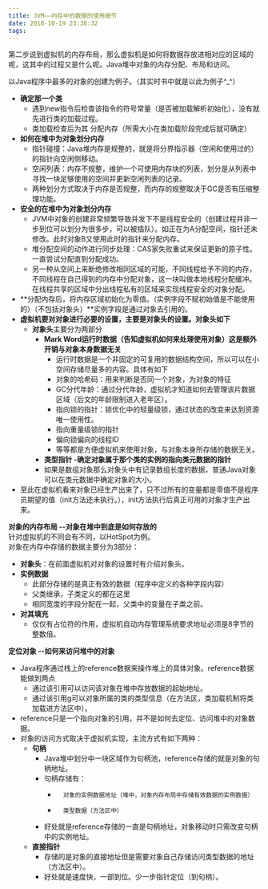 ```yaml
---
title: JVM——内存中的数据的使用细节
date: 2018-10-19 23:38:32
tags:
---
```


第二步说到虚拟机的内存布局，那么虚拟机是如何将数据存放进相对应的区域的呢，这其中的过程又是什么呢。Java堆中对象的内存分配、布局和访问。  


<!--more-->


以Java程序中最多的对象的创建为例子。（其实时书中就是以此为例子^_^）

* **确定那一个类**
    - 遇到new指令后检查该指令的符号常量（是否被加载解析初始化），没有就先进行类的加载过程。
    - 类加载检查后为其 分配内存（所需大小在类加载阶段完成后就可确定）
* **如何在堆中为对象划分内存**
    - 指针碰撞：Java堆内存是规整的，就是将分界指示器（空闲和使用过的）的指针向空闲侧移动。
    - 空闲列表：内存不规整，维护一个可使用内存块的列表，划分是从列表中寻找一块足够使用的空间并更新空闲列表的记录。
    - 两种划分方式取决于内存是否规整，而内存的规整取决于GC是否有压缩整理功能。
* **安全的在堆中为对象划分内存**
    - JVM中对象的创建非常频繁导致并发下不是线程安全的（创建过程并非一步到位可以划分为很多步，可以被插队）。如正在为A分配空间，指针还未修改。此时对象B又使用此时的指针来分配内存。
    - 堆分配空间的动作进行同步处理：CAS家失败重试来保证更新的原子性。一直尝试分配直到分配成功。
    - 另一种从空间上来断绝修改相同区域的可能，不同线程给予不同的内存，不同线程在自己得到的内存中分配对象，这一块叫做本地线程分配缓冲。在线程共享的区域中分出线程私有的区域来实现线程安全的对象分配。
* **分配内存后，将内存区域初始化为零值。（实例字段不赋初始值是不能使用的）（不包括对象头）**实例字段是通过对象去引用的。
* **虚拟机要对对象进行必要的设置，主要是对象头的设置。对象头如下**
    - **对象头**主要分为两部分
        + **Mark Word运行时数据（告知虚拟机如何来处理使用对象）这是额外开销与对象本身数据无关**
            * 运行时数据是一个非固定的可复用的数据结构空间，所以可以在小空间存储尽量多的内容。具体有如下
            * 对象的哈希码：用来判断是否同一个对象，为对象的特征
            * GC分代年龄：通过分代年龄，虚拟机才知道如何去管理该片数据区域（后文的年龄限制进入老年区）。
            * 指向锁的指针：锁优化中的轻量级锁，通过状态的改变来达到资源唯一使用性。
            * 指向重量级锁的指针
            * 偏向锁偏向的线程ID
            * 等等都是方便虚拟机来使用对象，与对象本身所存储的数据无关。
        + **类型指针 -确定对象属于那个类的实例的指向类元数据的指针**
        + 如果是数组对象那么对象头中有记录数组长度的数据，普通Java对象可以在类元数据中确定对象的大小。
* 至此在虚拟机看来对象已经生产出来了，只不过所有的变量都是零值不是程序员期望的值（init方法还未执行。），init方法执行后真正可用的对象才生产出来。 


**对象的内存布局 --对象在堆中到底是如何存放的**  
针对虚拟机的不同会有不同，以HotSpot为例。  
对象在内存中存储的数据主要分为3部分：

* **对象头**：在前面虚拟机对对象的设置时有介绍对象头。
* **实例数据**
    - 此部分存储的是真正有效的数据（程序中定义的各种字段内容）
    - 父类继承，子类定义的都在这里
    - 相同宽度的字段分配在一起，父类中的变量在子类之前。
* **对其填充**
    - 仅仅有占位符的作用，虚拟机自动内存管理系统要求地址必须是8字节的整数倍。


**定位对象 --如何来访问堆中的对象**  

* Java程序通过栈上的reference数据来操作堆上的具体对象。reference数据能做到两点
    - 通过该引用可以访问该对象在堆中存放数据的起始地址。
    - 通过该引用g可以对象所属的类的类型信息（在方法区，类加载机制将类加载进方法区中）。
* reference只是一个指向对象的引用，并不是如何去定位、访问堆中的对象数据。
* 对象的访问方式取决于虚拟机实现，主流方式有如下两种：
    - **句柄**
        +   Java堆中划分中一块区域作为句柄池，reference存储的就是对象的句柄地址。
        +   句柄存储有：
            *       对象的实例数据地址（堆中，对象内存布局中存储有效数据的实例数据）
            *       类型数据（方法区中）
        +   好处就是reference存储的一直是句柄地址，对象移动时只需改变句柄中的实例地址。
    - **直接指针**
        +   存储的是对象的直接地址但是需要对象自己存储访问类型数据的地址（方法区中）。
        +   好处就是速度快，一部到位。少一步指针定位（到句柄）。

